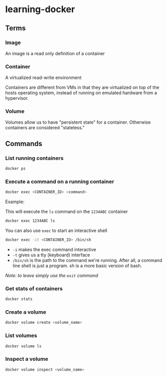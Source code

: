 # learning-docker

## Terms

### Image

An image is a read only definition of a container

### Container

A virtualized read-write environment

Containers are different from VMs in that they are virtualized on top of the hosts operating system,
instead of running on emulated hardware from a hypervisor.

### Volume

Volumes allow us to have "persistent state" for a container. Otherwise containers are considered "stateless."

## Commands

### List running containers

```bash
docker ps
```

### Execute a command on a running container

```bash
docker exec <CONTAINER_ID> <command>
```

Example:

This will execute the `ls` command on the `1234ABC` container

```bash
docker exec 1234ABC ls
```

You can also use `exec` to start an interactive shell

```bash
docker exec -it <CONTAINER_ID> /bin/sh
```

- `-i` makes the exec command interactive
- `-t` gives us a tty (keyboard) interface
- `/bin/sh` is the path to the command we're running. After all, a command line shell is just a program. sh is a more basic version of bash.

_Note: to leave simply use the `exit` command_  

### Get stats of containers

```bash
docker stats
```

### Create a volume

```bash
docker volume create <volume_name>
```

### List volumes

```bash
docker volume ls
```

### Inspect a volume

```bash
docker volume inspect <volume_name>
```
